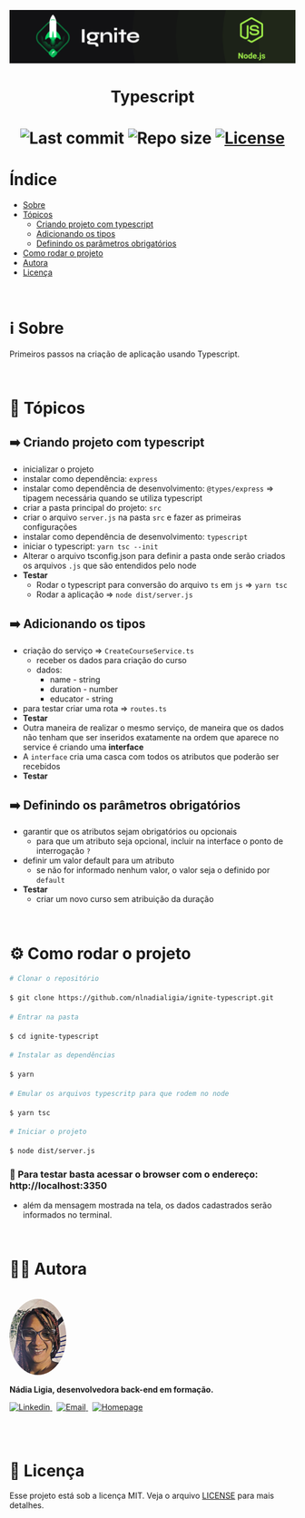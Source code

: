 <p align="center"><img src="./assets/logo.png" lt="Cover Ignite Node"></p>
<h1 align="center">Typescript</h1>


<h1 align="center">
  
  <img alt="Last commit" src="https://img.shields.io/github/last-commit/nlnadialigia/ignite-typescript?color=91091e" />

  <img alt="Repo size" src="https://img.shields.io/github/repo-size/nlnadialigia/ignite-typescript?color=91091e"/> 
 
  <a href="./license.md">
  <img alt="License" src="https://img.shields.io/badge/License-MIT-informational?color=91091e"/>
  </a>
</h1>

# Índice

- [Sobre](#-ℹ️-sobre)
- [Tópicos](#-📁-tópicos)
  - [Criando projeto com typescript](#-➡️-Criando-projeto-com-typescript)
  - [Adicionando os tipos](#-➡️-adicionando-os-tipos)
  - [Definindo os parâmetros obrigatórios](#-➡️-Definindo-os-parâmetros-obrigatórios)
- [Como rodar o projeto](#-⚙️-Como-rodar-o-projeto)
- [Autora](#-👩‍💼-autora)
- [Licença](#-📝-licença)

<br>

# ℹ️ Sobre

Primeiros passos na criação de aplicação usando Typescript.

<br>

# 📁 Tópicos

## ➡️ Criando projeto com typescript

- inicializar o projeto
- instalar como dependência: `express`
- instalar como dependência de desenvolvimento: `@types/express` ⇒ tipagem necessária quando se utiliza typescript
- criar a pasta principal do projeto: `src`
- criar o arquivo `server.js` na pasta `src` e fazer as primeiras configurações
- instalar como dependência de desenvolvimento: `typescript`
- iniciar o typescript: `yarn tsc --init`
- Alterar o arquivo tsconfig.json para definir a pasta onde serão criados os arquivos `.js` que são entendidos pelo node
- **Testar**
  - Rodar o typescript para conversão do arquivo `ts` em `js` => `yarn tsc`
  - Rodar a aplicação => `node dist/server.js`

## ➡️ Adicionando os tipos

- criação do serviço ⇒ `CreateCourseService.ts`
  - receber os dados para criação do curso
  - dados:
      - name - string
      - duration - number
      - educator - string
- para testar criar uma rota ⇒ `routes.ts`
- **Testar**
- Outra maneira de realizar o mesmo serviço, de maneira que os dados não tenham que ser inseridos exatamente na ordem que aparece no service é criando uma **interface**
- A `interface` cria uma casca com todos os atributos que poderão ser recebidos
- **Testar**

## ➡️ Definindo os parâmetros obrigatórios

- garantir que os atributos sejam obrigatórios ou opcionais
  - para que um atributo seja opcional, incluir na interface o ponto de interrogação `?`
- definir um valor default para um atributo
  - se não for informado nenhum valor, o valor seja o definido por `default`
- **Testar**
  - criar um novo curso sem atribuição da duração

<br>

# ⚙️ Como rodar o projeto
```bash
# Clonar o repositório

$ git clone https://github.com/nlnadialigia/ignite-typescript.git

# Entrar na pasta

$ cd ignite-typescript

# Instalar as dependências

$ yarn 

# Emular os arquivos typescritp para que rodem no node

$ yarn tsc

# Iniciar o projeto

$ node dist/server.js
```

### 📌 Para testar basta acessar o browser com o endereço: http://localhost:3350
- além da mensagem mostrada na tela, os dados cadastrados serão informados no terminal.

<br>

# 👩‍💼 Autora
<br>

<img style="border-radius:50%" src="./assets/picture.jpg" width="100px;" alt="Picture"/> 
<p><b>Nádia Ligia, desenvolvedora back-end em formação.</b></p>

<a href="https://www.linkedin.com/in/nlnadialigia/">
  <img alt="Linkedin" src="https://img.shields.io/badge/-Linkedin -91091e?style=flat&logo=Linkedin&logoColor=white&link=https://www.linkedin.com/in/nlnadialigia/" />
</a>&nbsp;
<a href="mailto:nlnadialigia@gmail.com">
  <img alt="Email" src="https://img.shields.io/badge/-Email-91091e?style=flat&logo=Gmail&logoColor=white&link=mailto:nlnadialigia@gmail.com" />
</a>&nbsp;
<a href="https://www.nlnadialigia.com">
  <img alt="Homepage" src="https://img.shields.io/badge/-Homepage-91091e" />
</a>

<br><br>

# 📝 Licença

Esse projeto está sob a licença MIT. Veja o arquivo [LICENSE](./LICENSE) para mais detalhes.
